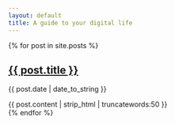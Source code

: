```yaml
---
layout: default
title: A guide to your digital life
---
```

<div class="listing">
    {% for post in site.posts %}
    <div class="post other link">
      <h2> <a href="{{site.url}}{{post.url}}">{{ post.title }}</a></h2>
      <p class="post-date">{{ post.date | date_to_string }}</p>
      <!-- {{ post.excerpt }} -->
      {{ post.content | strip_html | truncatewords:50 }}
    </div>
    {% endfor %}
</div>
